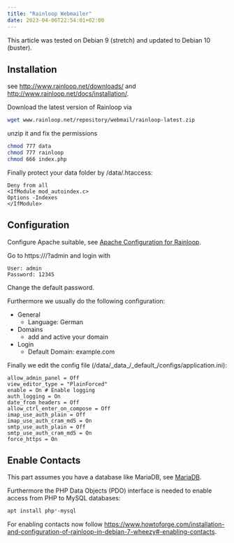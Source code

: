 ```yaml
---
title: "Rainloop Webmailer"
date: 2023-04-06T22:54:01+02:00
---
```


This article was tested on Debian 9 (stretch) and updated to Debian 10 (buster).

## Installation

see http://www.rainloop.net/downloads/ and http://www.rainloop.net/docs/installation/.

Download the latest version of Rainloop via

```bash
wget www.rainloop.net/repository/webmail/rainloop-latest.zip
```

unzip it and fix the permissions

```bash
chmod 777 data
chmod 777 rainloop
chmod 666 index.php
```

Finally protect your data folder by <DocumentRoot>/data/.htaccess:

```
Deny from all
<IfModule mod_autoindex.c>
Options -Indexes
</IfModule>
```

## Configuration

Configure Apache suitable, see [Apache Configuration for Rainloop](/apache#rainloop-webmailer).

Go to https://<domain>/?admin and login with

```
User: admin
Password: 12345
```

Change the default password.

Furthermore we usually do the following configuration:

* General
    * Language: German
* Domains
    * add and active your domain
* Login
    * Default Domain: example.com

Finally we edit the config file (<DocumentRoot>/data/\_data\_/\_default\_/configs/application.ini):

```
allow_admin_panel = Off
view_editor_type = "PlainForced"
enable = On # Enable logging
auth_logging = On
date_from_headers = Off
allow_ctrl_enter_on_compose = Off
imap_use_auth_plain = Off
imap_use_auth_cram_md5 = On
smtp_use_auth_plain = Off
smtp_use_auth_cram_md5 = On
force_https = On
```

## Enable Contacts

This part assumes you have a database like MariaDB, see [MariaDB](/mariadb).

Furthermore the PHP Data Objects (PDO) interface is needed to enable access from PHP to MySQL databases:
```bash
apt install php*-mysql
```

For enabling contacts now follow https://www.howtoforge.com/installation-and-configuration-of-rainloop-in-debian-7-wheezy#-enabling-contacts.
